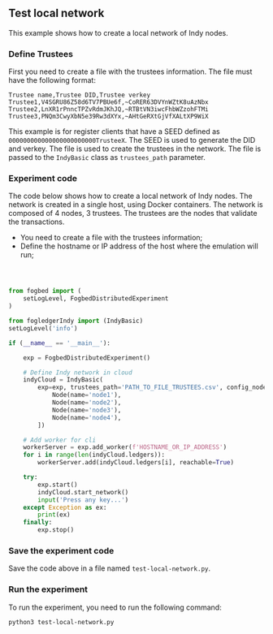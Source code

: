 ## Test local network

This example shows how to create a local network of Indy nodes.

### Define Trustees
First you need to create a file with the trustees information. The file must have the following format:

```csv	
Trustee name,Trustee DID,Trustee verkey
Trustee1,V4SGRU86Z58d6TV7PBUe6f,~CoRER63DVYnWZtK8uAzNbx
Trustee2,LnXR1rPnncTPZvRdmJKhJQ,~RTBtVN3iwcFhbWZzohFTMi
Trustee3,PNQm3CwyXbN5e39Rw3dXYx,~AHtGeRXtGjVfXALtXP9WiX
```

This example is for register clients that have a SEED defined as `000000000000000000000000TrusteeX`. The SEED is used to generate the DID and verkey. The file is used to create the trustees in the network. The file is passed to the `IndyBasic` class as `trustees_path` parameter.


### Experiment code

The code below shows how to create a local network of Indy nodes. The network is created in a single host, using Docker containers. The network is composed of 4 nodes, 3 trustees. The trustees are the nodes that validate the transactions. 

- You need to create a file with the trustees information;
- Define the hostname or IP address of the host where the emulation will run;

```py



from fogbed import (
    setLogLevel, FogbedDistributedExperiment
)

from fogledgerIndy import (IndyBasic)
setLogLevel('info')

if (__name__ == '__main__'):

    exp = FogbedDistributedExperiment()

    # Define Indy network in cloud
    indyCloud = IndyBasic(
        exp=exp, trustees_path='PATH_TO_FILE_TRUSTEES.csv', config_nodes=[
            Node(name='node1'),
            Node(name='node2'),
            Node(name='node3'),
            Node(name='node4'),
        ])

    # Add worker for cli
    workerServer = exp.add_worker(f'HOSTNAME_OR_IP_ADDRESS')
    for i in range(len(indyCloud.ledgers)):
        workerServer.add(indyCloud.ledgers[i], reachable=True)

    try:
        exp.start()
        indyCloud.start_network()
        input('Press any key...')
    except Exception as ex:
        print(ex)
    finally:
        exp.stop()
```

### Save the experiment code

Save the code above in a file named `test-local-network.py`.

### Run the experiment

To run the experiment, you need to run the following command:

```bash
python3 test-local-network.py
```